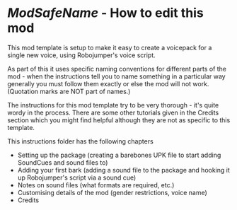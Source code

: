 # $ModSafeName$ - How to edit this mod

This mod template is setup to make it easy to create a voicepack for a single new voice, 
using Robojumper's voice script.

As part of this it uses specific naming conventions for different parts of the mod - when 
the instructions tell you to name something in a particular way generally you must follow 
them exactly or else the mod will not work. (Quotation marks are NOT part of names.)

The instructions for this mod template try to be very thorough - it's quite wordy in 
the process.  There are some other tutorials given in the Credits section which you might 
find helpful although they are not as specific to this template. 

This instructions folder has the following chapters
 - Setting up the package (creating a barebones UPK file to start adding SoundCues and sound files to)
 - Adding your first bark (adding a sound file to the package and hooking it up Robojumper's script via a sound cue)
 - Notes on sound files (what formats are required, etc.)
 - Customising details of the mod (gender restrictions, voice name)
 - Credits